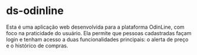 # ds-odinline
Esta é uma aplicação web desenvolvida para a plataforma OdinLine, com foco na praticidade do usuário. Ela permite que pessoas cadastradas façam login e tenham acesso a duas funcionalidades principais: o alerta de preço e o histórico de compras.
